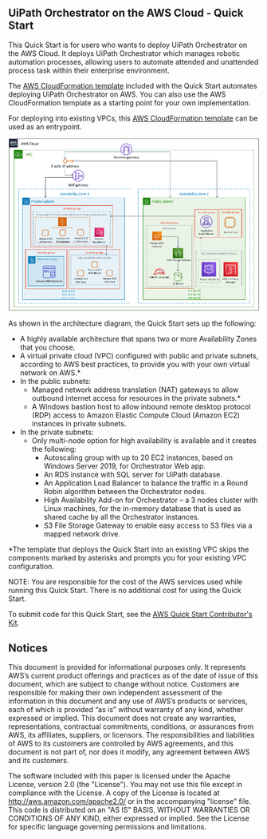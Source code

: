 ## UiPath Orchestrator on the AWS Cloud - Quick Start

This Quick Start is for users who wants to deploy UiPath Orchestrator on the AWS Cloud. It deploys UiPath Orchestrator which manages robotic automation processes, allowing users to automate attended and unattended process task within their enterprise environment. 

The [AWS CloudFormation template](https://console.aws.amazon.com/cloudformation/home?region=us-east-1#/stacks/create/template?stackName=uipath&templateURL=https://aws-quickstart.s3.amazonaws.com/quickstart-uipath-orchestrator/templates/main.template.yaml) included with the Quick Start automates deploying UiPath Orchestrator on AWS. You can also use the AWS CloudFormation template as a starting point for your own implementation.

For deploying into existing VPCs, this [AWS CloudFormation template](https://console.aws.amazon.com/cloudformation/home?region=us-east-1#/stacks/create/template?stackName=uipath&templateURL=https://aws-quickstart.s3.amazonaws.com/quickstart-uipath-orchestrator/templates/uipath-orchestrator.template.yaml) can be used as an entrypoint.

![Quick Start architecture for UiPath Orchestrator on AWS](./architecture.png)

As shown in the architecture diagram, the Quick Start sets up the following:

* A highly available architecture that spans two or more Availability Zones that you choose.
* A virtual private cloud (VPC) configured with public and private subnets, according to AWS best practices, to provide you with your own virtual network on AWS.*
* In the public subnets:
  * Managed network address translation (NAT) gateways to allow outbound internet access for resources in the private subnets.*
  * A Windows bastion host to allow inbound remote desktop protocol (RDP) access to Amazon Elastic Compute Cloud (Amazon EC2) instances in private subnets.
* In the private subnets:
  * Only multi-node option for high availability is available and it creates the following:
    * Autoscaling group with up to 20 EC2 instances, based on Windows Server 2019, for Orchestrator Web app.
    * An RDS instance with SQL server for UiPath database.
    * An Application Load Balancer to balance the traffic in a Round Robin algorithm between the Orchestrator nodes.
    * High Availability Add-on for Orchestrator – a 3 nodes cluster with Linux machines, for the in-memory database that is used as shared cache by all the Orchestrator instances.
    * S3 File Storage Gateway to enable easy access to S3 files via a mapped network drive.

*The template that deploys the Quick Start into an existing VPC skips the components marked by asterisks and prompts you for your existing VPC configuration.

NOTE: You are responsible for the cost of the AWS services used while running this Quick Start. There is no additional cost for using the Quick Start.

To submit code for this Quick Start, see the [AWS Quick Start Contributor's Kit](https://aws-quickstart.github.io/).

## Notices
This document is provided for informational purposes only. It represents AWS’s current product offerings and practices as of the date of issue of this document, which are subject to change without notice. Customers are responsible for making their own independent assessment of the information in this document and any use of AWS’s products or services, each of which is provided “as is” without warranty of any kind, whether expressed or implied. This document does not create any warranties, representations, contractual commitments, conditions, or assurances from AWS, its affiliates, suppliers, or licensors. The responsibilities and liabilities of AWS to its customers are controlled by AWS agreements, and this document is not part of, nor does it modify, any agreement between AWS and its customers.

The software included with this paper is licensed under the Apache License, version 2.0 (the "License"). You may not use this file except in compliance with the License. A copy of the License is located at http://aws.amazon.com/apache2.0/ or in the accompanying "license" file. This code is distributed on an "AS IS" BASIS, WITHOUT WARRANTIES OR CONDITIONS OF ANY KIND, either expressed or implied. See the License for specific language governing permissions and limitations.


